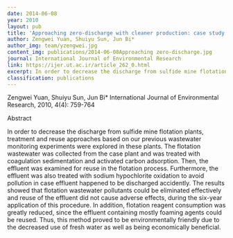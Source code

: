 ```yaml
---
date: 2014-06-08
year: 2010
layout: pub
title: 'Approaching zero-discharge with cleaner production: case study of a sulfide mine flotation plant in China'
author: Zengwei Yuan, Shuiyu Sun, Jun Bi*
author_img: team/yzengwei.jpg
content_img: publications/2014-06-08Approaching zero-discharge.jpg
journal: International Journal of Environmental Research
link: https://ijer.ut.ac.ir/article_262_0.html
excerpt: In order to decrease the discharge from sulfide mine flotation plants, treatment and reuse approaches based on our previous wastewater monitoring experiments were explored in these plants.
classification: publications
---
```


Zengwei Yuan, Shuiyu Sun, Jun Bi*
International Journal of Environmental Research, 2010, 4(4): 759-764

Abstract

In order to decrease the discharge from sulfide mine flotation plants, treatment and reuse approaches based on our previous wastewater monitoring experiments were explored in these plants. The flotation wastewater was collected from the case plant and was treated with coagulation sedimentation and activated carbon adsorption. Then, the effluent was examined for reuse in the flotation process. Furthermore, the effluent was also treated with sodium hypochlorite oxidation to avoid pollution in case effluent happened to be discharged accidently. The results showed that flotation wastewater pollutants could be eliminated effectively and reuse of the effluent did not cause adverse effects, during the six-year application of this procedure. In addition, flotation reagent consumption was greatly reduced, since the effluent containing mostly foaming agents could be reused. Thus, this method proved to be environmentally friendly due to the decreased use of fresh water as well as being economically beneficial.
